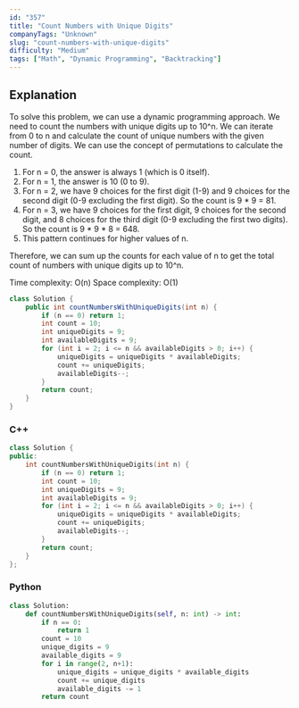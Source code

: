 ```yaml
---
id: "357"
title: "Count Numbers with Unique Digits"
companyTags: "Unknown"
slug: "count-numbers-with-unique-digits"
difficulty: "Medium"
tags: ["Math", "Dynamic Programming", "Backtracking"]
---
```


## Explanation
To solve this problem, we can use a dynamic programming approach. We need to count the numbers with unique digits up to 10^n. We can iterate from 0 to n and calculate the count of unique numbers with the given number of digits. We can use the concept of permutations to calculate the count.

1. For n = 0, the answer is always 1 (which is 0 itself).
2. For n = 1, the answer is 10 (0 to 9).
3. For n = 2, we have 9 choices for the first digit (1-9) and 9 choices for the second digit (0-9 excluding the first digit). So the count is 9 * 9 = 81.
4. For n = 3, we have 9 choices for the first digit, 9 choices for the second digit, and 8 choices for the third digit (0-9 excluding the first two digits). So the count is 9 * 9 * 8 = 648.
5. This pattern continues for higher values of n.

Therefore, we can sum up the counts for each value of n to get the total count of numbers with unique digits up to 10^n.

Time complexity: O(n)
Space complexity: O(1)
```java
class Solution {
    public int countNumbersWithUniqueDigits(int n) {
        if (n == 0) return 1;
        int count = 10;
        int uniqueDigits = 9;
        int availableDigits = 9;
        for (int i = 2; i <= n && availableDigits > 0; i++) {
            uniqueDigits = uniqueDigits * availableDigits;
            count += uniqueDigits;
            availableDigits--;
        }
        return count;
    }
}
```

### C++
```cpp
class Solution {
public:
    int countNumbersWithUniqueDigits(int n) {
        if (n == 0) return 1;
        int count = 10;
        int uniqueDigits = 9;
        int availableDigits = 9;
        for (int i = 2; i <= n && availableDigits > 0; i++) {
            uniqueDigits = uniqueDigits * availableDigits;
            count += uniqueDigits;
            availableDigits--;
        }
        return count;
    }
};
```

### Python
```python
class Solution:
    def countNumbersWithUniqueDigits(self, n: int) -> int:
        if n == 0:
            return 1
        count = 10
        unique_digits = 9
        available_digits = 9
        for i in range(2, n+1):
            unique_digits = unique_digits * available_digits
            count += unique_digits
            available_digits -= 1
        return count
```